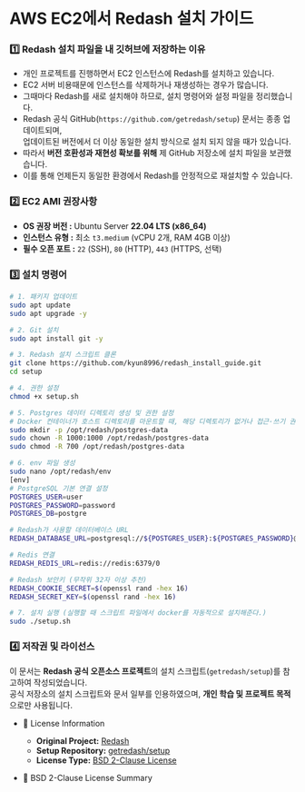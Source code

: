 # AWS EC2에서 Redash 설치 가이드


### 1️⃣ Redash 설치 파일을 내 깃허브에 저장하는 이유

- 개인 프로젝트를 진행하면서 EC2 인스턴스에 Redash를 설치하고 있습니다.  
- EC2 서버 비용때문에 인스턴스를 삭제하거나 재생성하는 경우가 많습니다.  
- 그때마다 Redash를 새로 설치해야 하므로, 설치 명령어와 설정 파일을 정리했습니다.  
- Redash 공식 GitHub(`https://github.com/getredash/setup`) 문서는 종종 업데이트되며,  
  업데이트된 버전에서 더 이상 동일한 설치 방식으로 설치 되지 않을 때가 있습니다.  
- 따라서 **버전 호환성과 재현성 확보를 위해** 제 GitHub 저장소에 설치 파일을 보관했습니다.  
- 이를 통해 언제든지 동일한 환경에서 Redash를 안정적으로 재설치할 수 있습니다.

### 2️⃣ EC2 AMI 권장사항

- **OS 권장 버전 :**  Ubuntu Server **22.04 LTS (x86_64)**   
- **인스턴스 유형 :**  최소 `t3.medium` (vCPU 2개, RAM 4GB 이상)  
- **필수 오픈 포트 :**  `22` (SSH), `80` (HTTP), `443` (HTTPS, 선택) 



### 3️⃣ 설치 명령어

```bash
# 1. 패키지 업데이트
sudo apt update
sudo apt upgrade -y

# 2. Git 설치
sudo apt install git -y

# 3. Redash 설치 스크립트 클론
git clone https://github.com/kyun8996/redash_install_guide.git
cd setup

# 4. 권한 설정
chmod +x setup.sh

# 5. Postgres 데이터 디렉토리 생성 및 권한 설정
# Docker 컨테이너가 호스트 디렉토리를 마운트할 때, 해당 디렉토리가 없거나 접근·쓰기 권한이 없으면 오류가 발생합니다.
sudo mkdir -p /opt/redash/postgres-data
sudo chown -R 1000:1000 /opt/redash/postgres-data
sudo chmod -R 700 /opt/redash/postgres-data

# 6. env 파일 생성
sudo nano /opt/redash/env
[env]
# PostgreSQL 기본 연결 설정
POSTGRES_USER=user
POSTGRES_PASSWORD=password
POSTGRES_DB=postgre

# Redash가 사용할 데이터베이스 URL
REDASH_DATABASE_URL=postgresql://${POSTGRES_USER}:${POSTGRES_PASSWORD}@postgres:5432/${POSTGRES_DB}

# Redis 연결
REDASH_REDIS_URL=redis://redis:6379/0

# Redash 보안키 (무작위 32자 이상 추천)
REDASH_COOKIE_SECRET=$(openssl rand -hex 16)
REDASH_SECRET_KEY=$(openssl rand -hex 16)

# 7. 설치 실행 (실행할 때 스크립트 파일에서 docker를 자동적으로 설치해준다.)
sudo ./setup.sh
```

### 4️⃣ 저작권 및 라이선스

이 문서는 **Redash 공식 오픈소스 프로젝트**의 설치 스크립트(`getredash/setup`)를 참고하여 작성되었습니다.  
공식 저장소의 설치 스크립트와 문서 일부를 인용하였으며, **개인 학습 및 프로젝트 목적**으로만 사용됩니다.

- 📄 License Information
   - **Original Project:** [Redash](https://github.com/getredash/redash)  
   - **Setup Repository:** [getredash/setup](https://github.com/getredash/setup)  
   - **License Type:** [BSD 2-Clause License](https://github.com/getredash/redash/blob/master/LICENSE)

- 🧾 BSD 2-Clause License Summary